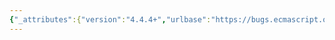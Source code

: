 ```yaml
---
{"_attributes":{"version":"4.4.4+","urlbase":"https://bugs.ecmascript.org/","maintainer":"dherman@mozilla.com"},"bug":{"bug_id":4545,"creation_ts":"2015-10-08 09:59:00 -0700","short_desc":"22.1.3.11, 22.1.3.14: Inconsistent return value for -0 in Array.prototype.indexOf and Array.prototype.lastIndexOf","delta_ts":"2016-02-04 16:23:13 -0800","product":"ECMA-262 Edition 6","component":"technical issues","version":"unspecified","rep_platform":"All","op_sys":"All","bug_status":"RESOLVED","resolution":"FIXED","priority":"Normal","bug_severity":"normal","everconfirmed":true,"reporter":{"uid":"andrebargull","name":"André Bargull"},"assigned_to":{"uid":"allen","name":"Allen Wirfs-Brock"},"cc":"brterlso","long_desc":[{"commentid":14800,"comment_count":0,"who":{"uid":"andrebargull","name":"André Bargull"},"bug_when":"2015-10-08 09:59:35 -0700","thetext":"22.1.3.11 Array.prototype.indexOf ( searchElement [ , fromIndex ] )\n22.1.3.14 Array.prototype.lastIndexOf ( searchElement [ , fromIndex ] )\n\nFrom https://github.com/tc39/test262/issues/435\n\n`[true].indexOf(true, -0)` is spec'ed to return `-0`, whereas `[true].lastIndexOf(true, -0)` is spec'ed to return `+0`. Both methods should return the same result index when called with `-0`. \n\n\n\n22.1.3.11 Array.prototype.indexOf when called with fromIndex = -0:\n- step 6: ToInteger(-0) returns -0\n- step 9: -0 >= 0 is true, so k is set to -0.\n- step 11.c.iv: k = -0 is returned\n\n\n22.1.3.14 Array.prototype.lastIndexOf when called with fromIndex = -0:\n- step 6: ToInteger(-0) returns -0\n- step 8: -0 >= 0 is true, k = min(-0, len - 1) with len=1 sets k to +0 per 5.2 Algorithm Conventions (implicit conversion from -0 to +0 when calling min(...))\n- step 10.c.iv: k = +0 is returned"},{"commentid":14914,"comment_count":1,"who":{"uid":"brterlso","name":"Brian Terlson"},"bug_when":"2016-02-04 16:23:13 -0800","thetext":"Fixed in ES2016 Draft (15ad1386)"}]}}
---
```

